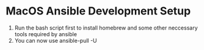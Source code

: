 # MacOS Ansible Development Setup

1. Run the bash script first to install homebrew and some other neccessary tools required by ansible
2. You can now use ansible-pull -U []()
